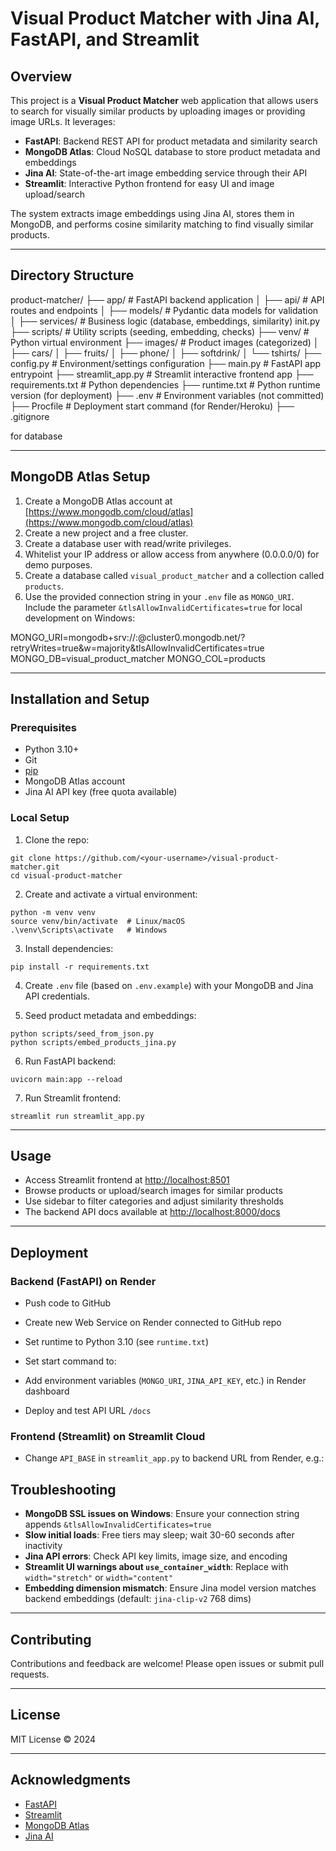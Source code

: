  
# Visual Product Matcher with Jina AI, FastAPI, and Streamlit

## Overview

This project is a **Visual Product Matcher** web application that allows users to search for visually similar products by uploading images or providing image URLs. It leverages:

- **FastAPI**: Backend REST API for product metadata and similarity search
- **MongoDB Atlas**: Cloud NoSQL database to store product metadata and embeddings
- **Jina AI**: State-of-the-art image embedding service through their API
- **Streamlit**: Interactive Python frontend for easy UI and image upload/search

The system extracts image embeddings using Jina AI, stores them in MongoDB, and performs cosine similarity matching to find visually similar products.

---

## Directory Structure

product-matcher/
├── app/ # FastAPI backend application
│ ├── api/ # API routes and endpoints
│ ├── models/ # Pydantic data models for validation
│ ├── services/ # Business logic (database, embeddings, similarity)
init.py
├── scripts/ # Utility scripts (seeding, embedding, checks)
├── venv/ # Python virtual environment
├── images/ # Product images (categorized)
│ ├── cars/
│ ├── fruits/
│ ├── phone/
│ ├── softdrink/
│ └── tshirts/
├── config.py # Environment/settings configuration
├── main.py # FastAPI app entrypoint
├── streamlit_app.py # Streamlit interactive frontend app
├── requirements.txt # Python dependencies
├── runtime.txt # Python runtime version (for deployment)
├── .env # Environment variables (not committed)
├── Procfile # Deployment start command (for Render/Heroku)
├── .gitignore

for database 

---

## MongoDB Atlas Setup

1. Create a MongoDB Atlas account at [https://www.mongodb.com/cloud/atlas](https://www.mongodb.com/cloud/atlas)
2. Create a new project and a free cluster.
3. Create a database user with read/write privileges.
4. Whitelist your IP address or allow access from anywhere (0.0.0.0/0) for demo purposes.
5. Create a database called `visual_product_matcher` and a collection called `products`.
6. Use the provided connection string in your `.env` file as `MONGO_URI`. Include the parameter `&tlsAllowInvalidCertificates=true` for local development on Windows:
   
MONGO_URI=mongodb+srv://<username>:<password>@cluster0.mongodb.net/?retryWrites=true&w=majority&tlsAllowInvalidCertificates=true
MONGO_DB=visual_product_matcher
MONGO_COL=products

---

## Installation and Setup

### Prerequisites

- Python 3.10+
- Git
- [pip](https://pip.pypa.io/en/stable/installation/)
- MongoDB Atlas account
- Jina AI API key (free quota available)

### Local Setup

1. Clone the repo:

 ```
 git clone https://github.com/<your-username>/visual-product-matcher.git
 cd visual-product-matcher
 ```

2. Create and activate a virtual environment:

 ```
 python -m venv venv
 source venv/bin/activate  # Linux/macOS
 .\venv\Scripts\activate   # Windows
 ```

3. Install dependencies:

 ```
 pip install -r requirements.txt
 ```

4. Create `.env` file (based on `.env.example`) with your MongoDB and Jina API credentials.

5. Seed product metadata and embeddings:

 ```
 python scripts/seed_from_json.py
 python scripts/embed_products_jina.py
 ```

6. Run FastAPI backend:

 ```
 uvicorn main:app --reload
 ```

7. Run Streamlit frontend:

 ```
 streamlit run streamlit_app.py
 ```

---

## Usage

- Access Streamlit frontend at [http://localhost:8501](http://localhost:8501)
- Browse products or upload/search images for similar products
- Use sidebar to filter categories and adjust similarity thresholds
- The backend API docs available at [http://localhost:8000/docs](http://localhost:8000/docs)

---

## Deployment

### Backend (FastAPI) on Render

- Push code to GitHub
- Create new Web Service on Render connected to GitHub repo
- Set runtime to Python 3.10 (see `runtime.txt`)
- Set start command to:



- Add environment variables (`MONGO_URI`, `JINA_API_KEY`, etc.) in Render dashboard
- Deploy and test API URL `/docs`

### Frontend (Streamlit) on Streamlit Cloud

- Change `API_BASE` in `streamlit_app.py` to backend URL from Render, e.g.:


## Troubleshooting

- **MongoDB SSL issues on Windows**: Ensure your connection string appends `&tlsAllowInvalidCertificates=true`
- **Slow initial loads**: Free tiers may sleep; wait 30-60 seconds after inactivity
- **Jina API errors**: Check API key limits, image size, and encoding
- **Streamlit UI warnings about `use_container_width`**: Replace with `width="stretch"` or `width="content"`
- **Embedding dimension mismatch**: Ensure Jina model version matches backend embeddings (default: `jina-clip-v2` 768 dims)

---


## Contributing

Contributions and feedback are welcome! Please open issues or submit pull requests.

---

## License

MIT License © 2024

---

## Acknowledgments

- [FastAPI](https://fastapi.tiangolo.com/)
- [Streamlit](https://streamlit.io/)
- [MongoDB Atlas](https://www.mongodb.com/cloud/atlas)
- [Jina AI](https://jina.ai/)